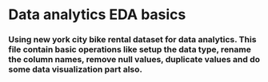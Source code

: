 # Data analytics EDA basics

### Using new york city bike rental dataset for data analytics. This file contain basic operations like setup the data type, rename the column names, remove null values, duplicate values and do some data visualization part also.
